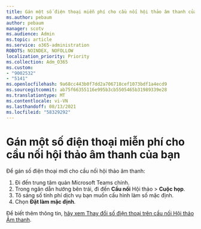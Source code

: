 ```yaml
---
title: Gán một số điện thoại miễn phí cho cầu nối hội thảo âm thanh của bạn
ms.author: pebaum
author: pebaum
manager: scotv
ms.audience: Admin
ms.topic: article
ms.service: o365-administration
ROBOTS: NOINDEX, NOFOLLOW
localization_priority: Priority
ms.collection: Adm_O365
ms.custom:
- "9002532"
- "5141"
ms.openlocfilehash: 9a68cc443b0f7dd2a706718cef1073bdf1a4ecd9
ms.sourcegitcommit: ab75f66355116e995b3cb5505465b31989339e28
ms.translationtype: MT
ms.contentlocale: vi-VN
ms.lasthandoff: 08/13/2021
ms.locfileid: "58329292"
---
```

# <a name="assign-a-toll-free-number-to-your-audio-conferencing-bridge"></a>Gán một số điện thoại miễn phí cho cầu nối hội thảo âm thanh của bạn

Để gán số điện thoại mới cho cầu nối hội thảo âm thanh:

1. Đi đến trung tâm quản Microsoft Teams chính.
1. Trong ngăn dẫn hướng bên trái, đi đến **Cầu nối** Hội thảo  >  **Cuộc họp**.
1. Tô sáng số tính phí dịch vụ bạn muốn cấu hình làm số mặc định.
1. Chọn **Đặt làm mặc định**.

Để biết thêm thông tin, [hãy xem Thay đổi số điện thoại trên cầu nối Hội thảo Âm thanh](https://docs.microsoft.com/MicrosoftTeams/change-the-phone-numbers-on-your-audio-conferencing-bridge).
